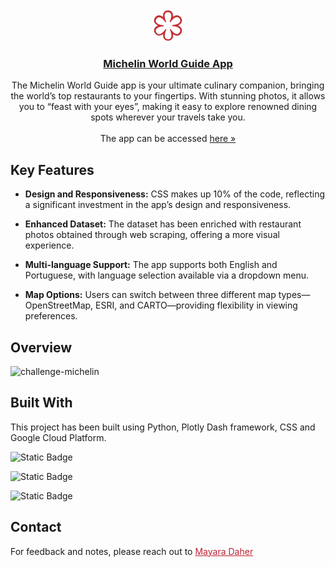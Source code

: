 <br/>
<div align="center">
  <a href="https://challengemichelin-122629525979.southamerica-east1.run.app">
    <img src="assets/logos/favicon.svg" width="50px">
    <h3 align="center">Michelin World Guide App</h3>
  </a>
</div>

<div align="center">
    The Michelin World Guide app is your ultimate culinary companion, bringing the world’s top restaurants to your fingertips. 
    With stunning photos, it allows you to “feast with your eyes”, making it easy to explore renowned dining spots wherever 
    your travels take you.
  <br/>
  <br/>
  The app can be accessed
  <a href="https://challenge-michelin.onrender.com" target="_blank">here »</a>
  </p>
</div>

## Key Features

* <span style="font-weight: normal;">**Design and Responsiveness:** CSS makes up 10% of the code, reflecting a significant 
investment in the app’s design and responsiveness.  

* <span style="font-weight: normal;">**Enhanced Dataset:** The dataset has been enriched with restaurant photos obtained 
through web scraping, offering a more visual experience.  

* <span style="font-weight: normal;">**Multi-language Support:** The app supports both English and Portuguese, with language 
selection available via a dropdown menu.  

* <span style="font-weight: normal;">**Map Options:** Users can switch between three different map types—OpenStreetMap, 
ESRI, and CARTO—providing flexibility in viewing preferences.

## Overview

![challenge-michelin](https://github.com/user-attachments/assets/0f4dec12-b9ac-4c59-b6cc-e367a7fd5f51)

## Built With

<span style="font-weight: normal;">This project has been built using Python, Plotly Dash framework, CSS and Google Cloud Platform.

![Static Badge](https://img.shields.io/badge/Python-3670A0?style=for-the-badge&logo=python&logoColor=ffdd54)

![Static Badge](https://img.shields.io/badge/Plotly-4E84C4?style=for-the-badge&logo=plotly&logoColor=white)

![Static Badge](https://img.shields.io/badge/CSS-239120?style=for-the-badge&logo=css3&logoColor=white)

## Contact

<span style="font-weight: normal;">For feedback and notes, please reach out to <a href="https://www.linkedin.com/in/mayaradaher" target="_blank" style="color: #bd2333;">Mayara Daher</a>
